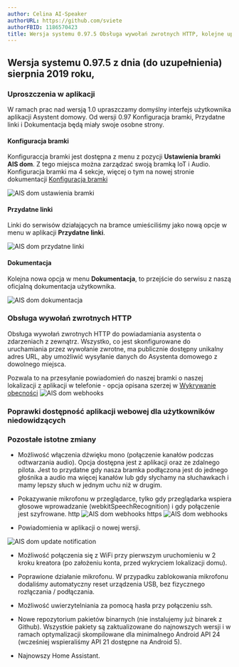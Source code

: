 ```yaml
---
author: Celina AI-Speaker
authorURL: https://github.com/sviete
authorFBID: 1186570423
title: Wersja systemu 0.97.5 Obsługa wywołań zwrotnych HTTP, kolejne uproszczenia w aplikacji
---
```


## Wersja systemu 0.97.5 z dnia (do uzupełnienia) sierpnia 2019 roku,

### Uproszczenia w aplikacji

W ramach prac nad wersją 1.0 upraszczamy domyślny interfejs użytkownika aplikacji Asystent domowy. 
Od wersji 0.97 Konfiguracja bramki, Przydatne linki i Dokumentacja będą miały swoje osobne strony.

#### Konfiguracja bramki

Konfiguraccja bramki jest dostępna z menu z pozycji **Ustawienia bramki AIS dom**. Z tego miejsca można zarządzać swoją bramką IoT i Audio.
Konfiguracja bramki ma 4 sekcje, więcej o tym na nowej stronie dokumentacji [Konfiguracja bramki](/AIS-docs/docs/en/ais_bramka_configuration) 

![AIS dom ustawienia bramki](/AIS-docs/img/en/frontend/ais_dom_gate_settings_voice.png)


#### Przydatne linki 

Linki do serwisów działających na bramce umieściliśmy jako nową opcje w menu w aplikacji **Przydatne linki**.

![AIS dom przydatne linki](/AIS-docs/img/en/frontend/ais_dom_links.png)


#### Dokumentacja

Kolejna nowa opcja w menu **Dokumentacja**, to przejście do serwisu z naszą oficjalną dokumentacja użytkownika.

![AIS dom dokumentacja](/AIS-docs/img/en/frontend/ais_dom_docs.png)



### Obsługa wywołań zwrotnych HTTP

Obsługa wywołań zwrotnych HTTP do powiadamiania asystenta o zdarzeniach z zewnątrz. 
Wszystko, co jest skonfigurowane do uruchamiania przez wywołanie zwrotne, ma publicznie dostępny unikalny adres URL, aby umożliwić wysyłanie danych do Asystenta domowego z dowolnego miejsca.

Pozwala to na przesyłanie powiadomień do naszej bramki o naszej lokalizacji z aplikacji w telefonie - opcja opisana szerzej w [Wykrywanie obecności](/AIS-docs/docs/en/ais_bramka_presence_detection.html)
![AIS dom webhooks](/AIS-docs/img/en/frontend/ais_dom_webhooks.png)


### Poprawki dostępność aplikacji webowej dla użytkowników niedowidzących



### Pozostałe istotne zmiany

- Możliwość włączenia dźwięku mono (połączenie kanałów podczas odtwarzania audio).
Opcja dostępna jest z aplikacji oraz ze zdalnego pilota. Jest to przydatne gdy nasza bramka podłączona jest do jednego głośnika a audio ma więcej kanałów lub gdy słychamy na słuchawkach i mamy lepszy słuch w jednym uchu niż w drugim. 

- Pokazywanie mikrofonu w przeglądarce, tylko gdy przeglądarka wspiera głosowe wprowadzanie (webkitSpeechRecognition) i gdy połączenie jest szyfrowane.
http
![AIS dom webhooks](/AIS-docs/img/en/blog/no_mic_http.png)
https
![AIS dom webhooks](/AIS-docs/img/en/blog/yes_mic_https.png)

- Powiadomienia w aplikacji o nowej wersji.

![AIS dom update notification](/AIS-docs/img/en/blog/update_notification.png)

- Możliwość połączenia się z WiFi przy pierwszym uruchomieniu w 2 kroku kreatora (po założeniu konta, przed wykryciem lokalizacji domu).

- Poprawione działanie mikrofonu. W przypadku zablokowania mikrofonu dodaliśmy automatyczny reset urządzenia USB, bez fizycznego rozłączania / podłączania.

- Możliwość uwierzytelniania za pomocą hasła przy połączeniu ssh.

- Nowe repozytorium pakietów binarnych (nie instalujemy już binarek z Github). Wszystkie pakiety są zaktualizowane do najnowszych wersji i w ramach optymalizacji skompilowane dla minimalnego Android API 24 (wcześniej wspieraliśmy API 21 dostępne na Android 5).

- Najnowszy Home Assistant.